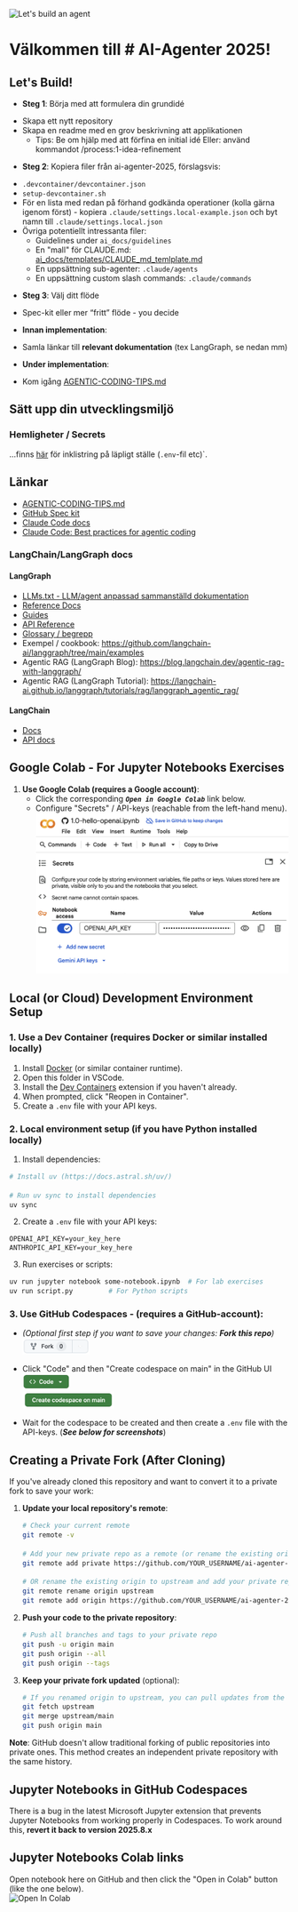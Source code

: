![Let's build an agent](images/ai-agenter-2025.png?raw=true)

# Välkommen till # AI-Agenter 2025!

## Let's Build!

* **Steg 1**: Börja med att formulera din grundidé 
- Skapa ett nytt repository
- Skapa en readme med en grov beskrivning att applikationen
    - Tips: Be om hjälp med att förfina en initial idé Eller: använd kommandot  /process:1-idea-refinement

* **Steg 2**: Kopiera filer från ai-agenter-2025, förslagsvis: 
 - `.devcontainer/devcontainer.json`
 - `setup-devcontainer.sh`
 - För en lista med redan på förhand godkända operationer (kolla gärna igenom först) - kopiera `.claude/settings.local-example.json` och byt namn till `.claude/settings.local.json`
 - Övriga potentiellt intressanta filer:
    - Guidelines under `ai_docs/guidelines`
    - En "mall" för CLAUDE.md: [ai_docs/templates/CLAUDE_md_temlplate.md](ai_docs/templates/CLAUDE_md_temlplate.md)
    - En uppsättning sub-agenter: `.claude/agents`
    - En uppsättning custom slash commands: `.claude/commands`

* **Steg 3**: Välj ditt flöde
- Spec-kit eller mer “fritt” flöde - you decide
   
* **Innan implementation**: 
- Samla länkar till **relevant dokumentation** (tex LangGraph, se nedan mm)

* **Under implementation**: 
- Kom igång [AGENTIC-CODING-TIPS.md](AGENTIC-CODING-TIPS.md)


## Sätt upp din utvecklingsmiljö

### Hemligheter / Secrets
...finns [här](https://docs.google.com/document/d/1GU-AHlKJ1WrakcmzZdqxsi9HrmI2nJY15bt23B0TWC0/edit?usp=drive_link) för inklistring på läpligt ställe (`.env`-fil etc)`. 


## Länkar
- [AGENTIC-CODING-TIPS.md](AGENTIC-CODING-TIPS.md)
- [GitHub Spec kit](https://github.com/github/spec-kit)
- [Claude Code docs](https://docs.claude.com/en/docs/claude-code/overview)
- [Claude Code: Best practices for agentic coding](https://www.anthropic.com/engineering/claude-code-best-practices)

### LangChain/LangGraph docs

#### LangGraph
* [LLMs.txt - LLM/agent anpassad sammanställd dokumentation](https://langchain-ai.github.io/langgraph/llms-txt-overview/)
* [Reference Docs](https://langchain-ai.github.io/langgraph/reference/)
* [Guides](https://langchain-ai.github.io/langgraph/guides/)
* [API Reference](https://langchain-ai.github.io/langgraph/cloud/reference/api/api_ref.html)
* [Glossary / begrepp](https://langchain-ai.github.io/langgraph/concepts/low_level/)
* Exempel / cookbook: https://github.com/langchain-ai/langgraph/tree/main/examples
* Agentic RAG (LangGraph Blog): https://blog.langchain.dev/agentic-rag-with-langgraph/
* Agentic RAG (LangGraph Tutorial): https://langchain-ai.github.io/langgraph/tutorials/rag/langgraph_agentic_rag/

#### LangChain
* [Docs](https://python.langchain.com/docs)
* [API docs](https://python.langchain.com/docs/reference/)



## Google Colab - For Jupyter Notebooks Exercises

1. **Use Google Colab (requires a Google account)**:
    - Click the corresponding _**`Open in Google Colab`**_ link below.
    - Configure "Secrets" / API-keys (reachable from the left-hand menu).
      ![Google Colab - Secrets](images/colab-keys.png)


## Local (or Cloud) Development Environment Setup

### 1. Use a Dev Container (requires Docker or similar installed locally)
1. Install [Docker](https://www.docker.com/get-started/) (or similar container runtime).
2. Open this folder in VSCode.
3. Install the [Dev Containers](https://marketplace.visualstudio.com/items?itemName=ms-vscode-remote.remote-containers) extension if you haven't already.
3. When prompted, click "Reopen in Container".
4. Create a `.env` file with your API keys.


### 2. Local environment setup (if you have Python installed locally)

1. Install dependencies:
```bash
# Install uv (https://docs.astral.sh/uv/)

# Run uv sync to install dependencies
uv sync
```

2. Create a `.env` file with your API keys:
```
OPENAI_API_KEY=your_key_here
ANTHROPIC_API_KEY=your_key_here
```

3. Run exercises or scripts:
```bash
uv run jupyter notebook some-notebook.ipynb  # For lab exercises
uv run script.py         # For Python scripts
```

### 3. **Use GitHub Codespaces - (requires a GitHub-account)**:
- _(Optional first step if you want to save your changes: **Fork this repo**)_ <br/>
    <img src="images/fork.png" height="30"/>

- Click "Code" and then "Create codespace on main" in the GitHub UI<br/>
    <img src="images/code.png" height="30"/><br/>
    <img src="images/codespacer.png" height="30"/>
    <br/>

- Wait for the codespace to be created and then create a `.env` file with the API-keys.
    (_**See below for screenshots**_)


## Creating a Private Fork (After Cloning)

If you've already cloned this repository and want to convert it to a private fork to save your work:

1. **Update your local repository's remote**:
   ```bash
   # Check your current remote
   git remote -v

   # Add your new private repo as a remote (or rename the existing origin)
   git remote add private https://github.com/YOUR_USERNAME/ai-agenter-2025-private.git

   # OR rename the existing origin to upstream and add your private repo as origin
   git remote rename origin upstream
   git remote add origin https://github.com/YOUR_USERNAME/ai-agenter-2025-private.git
   ```

2. **Push your code to the private repository**:
   ```bash
   # Push all branches and tags to your private repo
   git push -u origin main
   git push origin --all
   git push origin --tags
   ```

3. **Keep your private fork updated** (optional):
   ```bash
   # If you renamed origin to upstream, you can pull updates from the original repo
   git fetch upstream
   git merge upstream/main
   git push origin main
   ```

**Note**: GitHub doesn't allow traditional forking of public repositories into private ones. This method creates an independent private repository with the same history.


## Jupyter Notebooks in GitHub Codespaces
There is a bug in the latest Microsoft Jupyter extension that prevents Jupyter Notebooks from working properly in Codespaces. To work around this, **revert it back to version 2025.8.x**

## Jupyter Notebooks Colab links

Open notebook here on GitHub and then click the "Open in Colab" button (like the one below).<br/>
<img src="https://colab.research.google.com/assets/colab-badge.svg" alt="Open In Colab"/>


